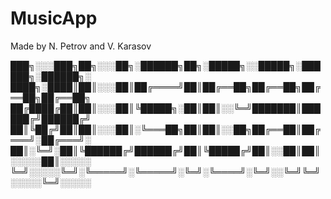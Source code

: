 # MusicApp
Made by N. Petrov and V. Karasov

███╗░░░███╗██╗░░░██╗░██████╗██╗░█████╗░░█████╗░██████╗░██████╗░
████╗░████║██║░░░██║██╔════╝██║██╔══██╗██╔══██╗██╔══██╗██╔══██╗
██╔████╔██║██║░░░██║╚█████╗░██║██║░░╚═╝███████║██████╔╝██████╔╝
██║╚██╔╝██║██║░░░██║░╚═══██╗██║██║░░██╗██╔══██║██╔═══╝░██╔═══╝░
██║░╚═╝░██║╚██████╔╝██████╔╝██║╚█████╔╝██║░░██║██║░░░░░██║░░░░░
╚═╝░░░░░╚═╝░╚═════╝░╚═════╝░╚═╝░╚════╝░╚═╝░░╚═╝╚═╝░░░░░╚═╝░░░░░
